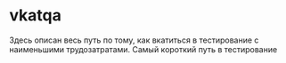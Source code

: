 # vkatqa
Здесь описан весь путь по тому, как вкатиться в тестирование с наименьшими трудозатратами. Самый короткий путь в тестирование
